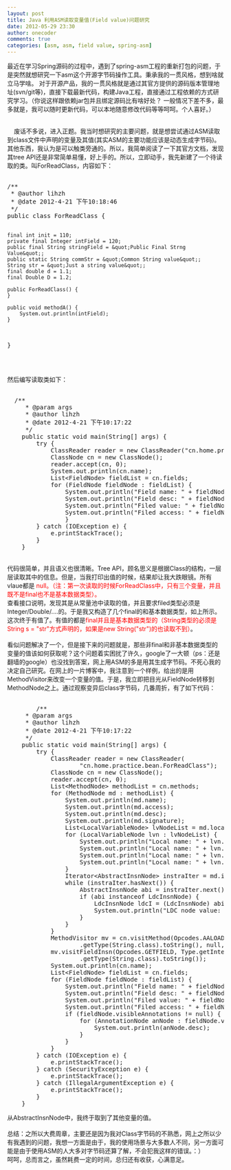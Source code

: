 ```yaml
---
layout: post
title: Java 利用ASM读取变量值(Field value)问题研究
date: 2012-05-29 23:30
author: onecoder
comments: true
categories: [asm, asm, field value, spring-asm]
---
```

最近在学习Spring源码的过程中，遇到了spring-asm工程的重新打包的问题，于是突然就想研究一下asm这个开源字节码操作工具。秉承我的一贯风格，想到啥就立马学啥。 对于开源产品，我的一贯风格就是通过其官方提供的源码版本管理地址(svn/git等)，直接下载最新代码，构建Java工程，直接通过工程依赖的方式研究学习。（你说这样跟依赖jar包并且绑定源码比有啥好处？ 一般情况下差不多，最多就是，我可以随时更新代码，可以本地随意修改代码等等呵呵。个人喜好。）
<div>
	&nbsp;</div>
<div>
	&nbsp; &nbsp; 废话不多说，进入正题。我当时想研究的主要问题，就是想尝试通过ASM读取到class文件中声明的变量及其值(其实ASM的主要功能应该是动态生成字节码)。其他东西，我认为是可以触类旁通的。所以，我简单阅读了一下其官方文档，发现其tree API还是非常简单易懂，好上手的。所以，立即动手，我先新建了一个待读取的类。叫ForReadClass，内容如下：</div>
<div>
	&nbsp;</div>
<div>
	<pre class="brush:java;first-line:1;pad-line-numbers:true;highlight:null;collapse:false;">
/**
 * @author lihzh
 * @date 2012-4-21 下午10:18:46
 */
public class ForReadClass {

	final int init = 110;
	private final Integer intField = 120;
	public final String stringField = &quot;Public Final Strng Value&quot;;
	public static String commStr = &quot;Common String value&quot;;
	String str = &quot;Just a string value&quot;;
	final double d = 1.1;
	final Double D = 1.2;
	
	public ForReadClass() {
	}
	
	public void methodA() {
		System.out.println(intField);
	}
}

</pre>
</div>
<div>
	<div>
		&nbsp;</div>
	<div>
		然后编写读取类如下：</div>
	<div>
		&nbsp;</div>
	<div>
		<pre class="brush:java;first-line:1;pad-line-numbers:true;highlight:null;collapse:false;">
  /**
	 * @param args
	 * @author lihzh
	 * @date 2012-4-21 下午10:17:22
	 */
	public static void main(String[] args) {
		try {
			ClassReader reader = new ClassReader(&quot;cn.home.practice.bean.ForReadClass&quot;);
			ClassNode cn = new ClassNode();
			reader.accept(cn, 0);
			System.out.println(cn.name);
			List&lt;FieldNode&gt; fieldList = cn.fields;
			for (FieldNode fieldNode : fieldList) {
				System.out.println(&quot;Field name: &quot; + fieldNode.name);
				System.out.println(&quot;Field desc: &quot; + fieldNode.desc);
				System.out.println(&quot;Filed value: &quot; + fieldNode.value);
				System.out.println(&quot;Filed access: &quot; + fieldNode.access);
        		}
		} catch (IOException e) {
			e.printStackTrace();
		}
	}
</pre>
	</div>
	<div>
		&nbsp;</div>
	<div>
		<div>
			代码很简单，并且语义也很清晰。Tree API，顾名思义是根据Class的结构，一层层读取其中的信息。但是，当我打印出值的时候，结果却让我大跌眼镜。所有vlaue都是<span style="color: #ff0000;">&nbsp;null。（注：第一次读取的时候ForReadClass中，只有三个变量，并且既不是final也不是基本数据类型）。</span></div>
		<div>
			查看接口说明，发现其是从常量池中读取的值，并且要求filed类型必须是Integer/Double/....的。于是我又构造了几个final的和基本数据类型，如上所示。这次终于有值了。有值的都是<span style="color: #ff0000;">final并且是基本数据类型的（String类型的必须是String s = &quot;str&quot;方式声明的，如果是new String(&quot;str&quot;)的也读取不到）</span>。</div>
		<div>
			&nbsp;</div>
		<div>
			看似问题解决了一个，但是接下来的问题就是，那些非final和非基本数据类型的变量的值该如何获取呢？这个问题着实困扰了许久，google了一大顿（ps：还是翻墙的google）也没找到答案，网上用ASM的多是用其生成字节码。不死心我的决定自己研究。在网上的一片博客中，我注意到一个样例，给出的是用MethodVisitor来改变一个变量的值。于是，我立即把目光从FieldNode转移到MethodNode之上。通过观察变异后class字节码，几番周折，有了如下代码：</div>
	</div>
	<div>
		&nbsp;</div>
	<div>
		<pre class="brush:java;first-line:1;pad-line-numbers:true;highlight:null;collapse:false;">
        /**
	 * @param args
	 * @author lihzh
	 * @date 2012-4-21 下午10:17:22
	 */
	public static void main(String[] args) {
		try {
			ClassReader reader = new ClassReader(
					&quot;cn.home.practice.bean.ForReadClass&quot;);
			ClassNode cn = new ClassNode();
			reader.accept(cn, 0);
			List&lt;MethodNode&gt; methodList = cn.methods;
			for (MethodNode md : methodList) {
				System.out.println(md.name);
				System.out.println(md.access);
				System.out.println(md.desc);
				System.out.println(md.signature);
				List&lt;LocalVariableNode&gt; lvNodeList = md.localVariables;
				for (LocalVariableNode lvn : lvNodeList) {
					System.out.println(&quot;Local name: &quot; + lvn.name);
					System.out.println(&quot;Local name: &quot; + lvn.start.getLabel());
					System.out.println(&quot;Local name: &quot; + lvn.desc);
					System.out.println(&quot;Local name: &quot; + lvn.signature);
				}
				Iterator&lt;AbstractInsnNode&gt; instraIter = md.instructions.iterator();
				while (instraIter.hasNext()) {
					AbstractInsnNode abi = instraIter.next();
					if (abi instanceof LdcInsnNode) {
						LdcInsnNode ldcI = (LdcInsnNode) abi;
						System.out.println(&quot;LDC node value: &quot; + ldcI.cst);
					}
				}
			}
			MethodVisitor mv = cn.visitMethod(Opcodes.AALOAD, &quot;&lt;init&gt;&quot;, Type
					.getType(String.class).toString(), null, null);
			mv.visitFieldInsn(Opcodes.GETFIELD, Type.getInternalName(String.class), &quot;str&quot;, Type
					.getType(String.class).toString());
			System.out.println(cn.name);
			List&lt;FieldNode&gt; fieldList = cn.fields;
			for (FieldNode fieldNode : fieldList) {
				System.out.println(&quot;Field name: &quot; + fieldNode.name);
				System.out.println(&quot;Field desc: &quot; + fieldNode.desc);
				System.out.println(&quot;Filed value: &quot; + fieldNode.value);
				System.out.println(&quot;Filed access: &quot; + fieldNode.access);
				if (fieldNode.visibleAnnotations != null) {
					for (AnnotationNode anNode : fieldNode.visibleAnnotations) {
						System.out.println(anNode.desc);
					}
				}
			}
		} catch (IOException e) {
			e.printStackTrace();
		} catch (SecurityException e) {
			e.printStackTrace();
		} catch (IllegalArgumentException e) {
			e.printStackTrace();
		}
	}
</pre>
	</div>
	<div>
		从AbstractInsnNode中，我终于取到了其他变量的值。
		<div>
			&nbsp;</div>
		<div>
			总结：之所以大费周章，主要还是因为我对Class字节码的不熟悉，网上之所以少有我遇到的问题，我想一方面是由于，我的使用场景与大多数人不同，另一方面可能是由于使用ASM的人大多对字节码还算了解，不会犯我这样的错误。：）</div>
		<div>
			呵呵，总而言之，虽然耗费一定的时间，总归还有收获，心满意足。</div>
	</div>
</div>

